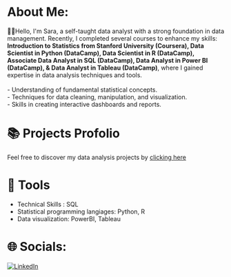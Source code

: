 # About Me:
👋🏼Hello, I'm Sara, a self-taught data analyst with a strong foundation in data management. Recently, I completed several courses to enhance my skills: <b>Introduction to Statistics from Stanford University (Coursera), Data Scientist in Python (DataCamp), Data Scientist in R (DataCamp), Associate Data Analyst in SQL (DataCamp), Data Analyst in Power BI (DataCamp), & Data Analyst in Tableau (DataCamp)</b>, where I gained expertise in data analysis techniques and tools.<br><br> - Understanding of fundamental statistical concepts.<br> - Techniques for data cleaning, manipulation, and visualization.<br> - Skills in creating interactive dashboards and reports.

# 📚 Projects Profolio
Feel free to discover my data analysis projects by [clicking here](https://github.com/sarajimenezj/DA_Portfolio)

# 🧰 Tools
 - Technical Skills : SQL
 - Statistical programming langiages: Python, R
 - Data visualization: PowerBI, Tableau

# 🌐 Socials:
[![LinkedIn](https://img.shields.io/badge/LinkedIn-%230077B5.svg?logo=linkedin&logoColor=white)](https://www.linkedin.com/in/saraisabeljimenez/)
<!--
**sarajimenezj/sarajimenezj** is a ✨ _special_ ✨ repository because its `README.md` (this file) appears on your GitHub profile.

Here are some ideas to get you started:

- 🔭 I’m currently working on ...
- 🌱 I’m currently learning ...
- 👯 I’m looking to collaborate on ...
- 🤔 I’m looking for help with ...
- 💬 Ask me about ...
- 📫 How to reach me: ...
- 😄 Pronouns: ...
- ⚡ Fun fact: ...
-->
